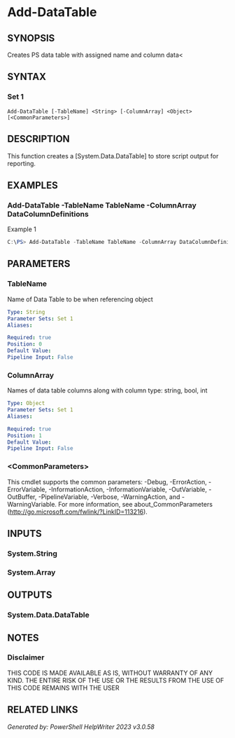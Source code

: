 ﻿# Add-DataTable

## SYNOPSIS
Creates PS data table with assigned name and column data<

## SYNTAX

### Set 1
```
Add-DataTable [-TableName] <String> [-ColumnArray] <Object> [<CommonParameters>]
```

## DESCRIPTION
This function creates a [System.Data.DataTable] to store script output for reporting.

## EXAMPLES

### Add-DataTable -TableName TableName -ColumnArray DataColumnDefinitions
Example 1
```powershell
C:\PS> Add-DataTable -TableName TableName -ColumnArray DataColumnDefinitions
```

## PARAMETERS

### TableName
Name of Data Table to be when referencing object

```yaml
Type: String
Parameter Sets: Set 1
Aliases: 

Required: true
Position: 0
Default Value: 
Pipeline Input: False
```

### ColumnArray
Names of data table columns along with column type: string, bool, int

```yaml
Type: Object
Parameter Sets: Set 1
Aliases: 

Required: true
Position: 1
Default Value: 
Pipeline Input: False
```

### \<CommonParameters\>
This cmdlet supports the common parameters: -Debug, -ErrorAction, -ErrorVariable, -InformationAction, -InformationVariable, -OutVariable, -OutBuffer, -PipelineVariable, -Verbose, -WarningAction, and -WarningVariable. For more information, see about_CommonParameters (http://go.microsoft.com/fwlink/?LinkID=113216).

## INPUTS

### System.String


### System.Array


## OUTPUTS

### System.Data.DataTable


## NOTES

### Disclaimer
THIS CODE IS MADE AVAILABLE AS IS, WITHOUT WARRANTY OF ANY KIND. THE ENTIRE RISK OF THE USE OR THE RESULTS FROM THE USE OF THIS CODE REMAINS WITH THE USER

## RELATED LINKS


*Generated by: PowerShell HelpWriter 2023 v3.0.58*
